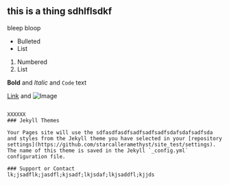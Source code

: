 ## this is a thing sdhlflsdkf

bleep bloop 



- Bulleted
- List

1. Numbered
2. List

**Bold** and _Italic_ and `Code` text

[Link](url) and ![Image](src)
```

XXXXXX
### Jekyll Themes

Your Pages site will use the sdfasdfasdfsadfsadfsadfsdafsdafsadfsda and styles from the Jekyll theme you have selected in your [repository settings](https://github.com/starcalleramethyst/site_test/settings). The name of this theme is saved in the Jekyll `_config.yml` configuration file.

### Support or Contact
lk;jsadflk;jasdfl;kjsadf;lkjsdaf;lkjsaddfl;kjjds
